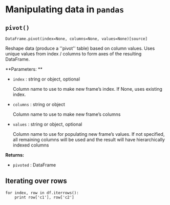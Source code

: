 # Manipulating data in `pandas`


## `pivot()`


~~~~
DataFrame.pivot(index=None, columns=None, values=None)[source]
~~~~

Reshape data (produce a ''pivot'' table) based on column values. Uses unique values from index / columns to form axes of the resulting DataFrame.

**Parameters:	**

- `index` : string or object, optional

    Column name to use to make new frame’s index. If None, uses existing index.

- `columns` : string or object

    Column name to use to make new frame’s columns

- `values` : string or object, optional

    Column name to use for populating new frame’s values. If not specified, all remaining columns will be used and the result will have hierarchically indexed columns

**Returns:**

- `pivoted` : DataFrame


## Iterating over rows

~~~~
for index, row in df.iterrows():
    print row['c1'], row['c2']
~~~~
